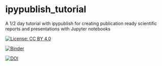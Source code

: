# ipypublish_tutorial
A 1/2 day tutorial with ipypublish for creating publication ready scientific reports and presentations with Jupyter notebooks

[![License: CC BY 4.0](https://img.shields.io/badge/License-CC%20BY%204.0-lightgrey.svg)](https://creativecommons.org/licenses/by/4.0/)

[![Binder](https://mybinder.org/badge_logo.svg)](https://mybinder.org/v2/gh/annefou/jupyter_publish/master)

[![DOI](https://zenodo.org/badge/163517733.svg)](https://zenodo.org/badge/latestdoi/163517733)

